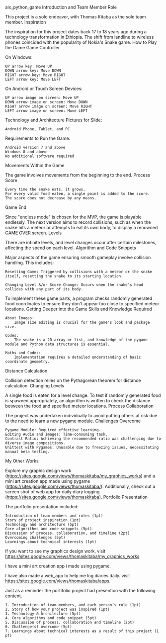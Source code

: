 alx_python_game
Introduction and Team Member Role

This project is a solo endeavor, with Thomas Kitaba as the sole team member.
Inspiration

The inspiration for this project dates back 17 to 18 years ago during a technology transformation in Ethiopia. The shift from landline to wireless phones coincided with the popularity of Nokia's Snake game.
How to Play the Game
Game Controller

On Windows:

    UP arrow key: Move UP
    DOWN arrow key: Move DOWN
    RIGHT arrow key: Move RIGHT
    LEFT arrow key: Move LEFT

On Android or Touch Screen Devices:

    UP arrow image on screen: Move UP
    DOWN arrow image on screen: Move DOWN
    RIGHT arrow image on screen: Move RIGHT
    LEFT arrow image on screen: Move LEFT

Technology and Architecture
Pictures for Slide:

    Android Phone, Tablet, and PC

Requirements to Run the Game:

    Android version 7 and above
    Windows 8 and above
    No additional software required

Movements Within the Game

The game involves movements from the beginning to the end.
Process
Score

    Every time the snake eats, it grows.
    For every valid food eaten, a single point is added to the score.
    The score does not decrease by any means.

Game End

Since "endless mode" is chosen for the MVP, the game is playable endlessly. The next version aims to record collisions, such as when the snake hits a meteor or attempts to eat its own body, to display a renowned GAME OVER screen.
Levels

There are infinite levels, and level changes occur after certain milestones, affecting the speed on each level.
Algorithm and Code Snippets

Major aspects of the game ensuring smooth gameplay involve collision handling. This includes:

    Resetting Game: Triggered by collisions with a meteor or the snake itself, resetting the snake to its starting location.

    Changing Level &/or Score Change: Occurs when the snake's head collides with any part of its body.

To implement these game parts, a program checks randomly generated food coordinates to ensure they don't appear too close to specified meteor locations.
Getting Deeper into the Game
Skills and Knowledge Required

    About Images:
        Image size editing is crucial for the game's look and package size.

    Codes:
        The snake is a 2D array or list, and knowledge of the pygame module and Python data structures is essential.

    Maths and Codes:
        Implementation requires a detailed understanding of basic coordinate geometry.

Distance Calculation

Collision detection relies on the Pythagorean theorem for distance calculation.
Changing Levels

A single food is eaten for a level change. To test if randomly generated food is spawned appropriately, an algorithm is written to check the distance between the food and specified meteor locations.
Process Collaboration

The project was undertaken individually to avoid putting others at risk due to the need to learn a new pygame module.
Challenges Overcome

    Pygame Module: Required effective learning.
    Editing Audio and Images: Time-consuming task.
    Contrast Ratio: Achieving the recommended ratio was challenging due to diverse image compositions.
    Unittest with Pygames: Unusable due to freezing issues, necessitating manual beta testing.

My Other Works

Explore my graphic design work (https://sites.google.com/views/thomaskitaba/my_graphics_works)
and a mini art creation app made using pygame (https://sites.google.com/views/thomaskitaba/).
Additionally, check out a screen shot of web app for daily diary logging (https://sites.google.com/views/thomaskitaba).
Portfolio Presentation

The portfolio presentation included:

    Introduction of team members and roles (1pt)
    Story of project inspiration (1pt)
    Technology and architecture (5pt)
    Core algorithms and code snippets (5pt)
    Discussion of process, collaboration, and timeline (2pt)
    Overcoming challenges (5pt)
    Learnings about technical interests (1pt)

If you want to see my graphics design work, visit https://sites.google.com/views/thomaskitaba/my_graphics_works

I have a mini art creation app i made using pygame.

 I have also made a web_app to help me log diaries daily. visit  https://sites.google.com/views/thomaskitaba/apps.


Just as a reminder the portifolio project had presention with the following content.

    1. Introduction of team members, and each person’s role (1pt)
    2. Story of how your project was inspired (1pt)
    3. Technology & Architecture (5pt)
    4. Core algorithms and code snippet (5pt)
    5. Discussion of process, collaboration and timeline (2pt)
    6. Challenge(s) overcome (5pt)
    7. Learnings about technical interests as a result of this project (1 pt)

